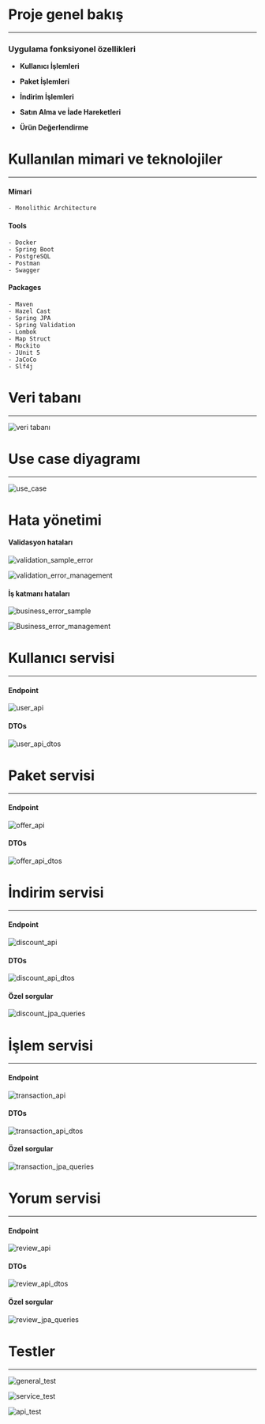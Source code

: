 # Proje genel bakış


---

### Uygulama fonksiyonel özellikleri

- **Kullanıcı İşlemleri**

- **Paket İşlemleri**

- **İndirim İşlemleri**

- **Satın Alma ve İade Hareketleri**

- **Ürün Değerlendirme**




# Kullanılan mimari ve teknolojiler

---

#### Mimari
    - Monolithic Architecture

#### Tools
    - Docker
    - Spring Boot
    - PostgreSQL
    - Postman
    - Swagger
    
#### Packages
    - Maven
    - Hazel Cast
    - Spring JPA
    - Spring Validation
    - Lombok
    - Map Struct
    - Mockito
    - JUnit 5
    - JaCoCo
    - Slf4j




# Veri tabanı

---

![veri tabanı](images/db/db.png)

# Use case diyagramı

---

![use_case](images/use_case/staj-usecase.png)

# Hata yönetimi

#### Validasyon hataları

![validation_sample_error](images/exception/validation_sample.png)

![validation_error_management](images/exception/validation_exception_management.png)

#### İş katmanı hataları

![business_error_sample](images/exception/business_exception_sample.png)

![Business_error_management](images/exception/business-exception-management.png)

# Kullanıcı servisi

---

#### Endpoint

![user_api](images/user_service/api.png)

#### DTOs

![user_api_dtos](images/user_service/dtos.png)

# Paket servisi

---

#### Endpoint

![offer_api](images/offer_service/api.png)

#### DTOs

![offer_api_dtos](images/offer_service/dtos.png)

# İndirim servisi

---

#### Endpoint

![discount_api](images/discount_service/api.png)

#### DTOs

![discount_api_dtos](images/discount_service/dtos.png)

#### Özel sorgular

![discount_jpa_queries](images/discount_service/special_queries.png)

# İşlem servisi

---

#### Endpoint

![transaction_api](images/transaction_service/api.png)

#### DTOs

![transaction_api_dtos](images/transaction_service/dtos.png)

#### Özel sorgular

![transaction_jpa_queries](images/transaction_service/special_queries.png)


# Yorum servisi

---

#### Endpoint

![review_api](images/review_service/api.png)

#### DTOs

![review_api_dtos](images/review_service/dtos.png)

#### Özel sorgular

![review_jpa_queries](images/review_service/special_queries.png)


# Testler

---

![general_test](images/test/test_overview.png)

![service_test](images/test/test_service.png)

![api_test](images/test/test-api.png)

